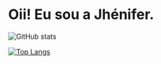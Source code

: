 
# Oii! Eu sou a Jhénifer.

![GitHub stats](https://github-readme-stats.vercel.app/api?username=JheniferMatos&count_private=true&show_icons=true&theme=gotham&include_all_commits)

[![Top Langs](https://github-readme-stats.vercel.app/api/top-langs/?username=JheniferMatos&layout=compact&theme=gotham&include_all_commits)](https://github.com/JheniferMatos/github-readme-stats)

